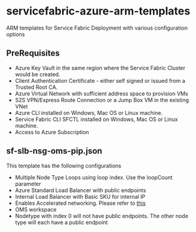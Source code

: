 # servicefabric-azure-arm-templates
ARM templates for Service Fabric Deployment with various configuration options

## PreRequisites

* Azure Key Vault in the same region where the Service Fabric Cluster would be created.
* Client Authentication Certificate - either self signed or issued from a Trusted Root CA.
* Azure Virtual Network with sufficient address space to provision VMs
* S2S VPN/Express Route Connection or a Jump Box VM in the existing VNet
* Azure CLI installed on Windows, Mac OS or Linux machine. 
* Service Fabric CLI SFCTL installed on Windows, Mac OS or Linux machine.
* Access to Azure Subscription

## sf-slb-nsg-oms-pip.json
This template has the following configurations


- Multiple Node Type Loops using loop index. Use the loopCount parameter
- Azure Standard Load Balancer with public endpoints
- Internal Load Balancer with Basic SKU for internal IP
- Enables Accelerated networking. Please refer to [this](https://docs.microsoft.com/en-us/azure/virtual-network/create-vm-accelerated-networking-cli)
- OMS workspace
- Nodetype with index 0 will not have public endpoints. The other node type will each have a public endpoint

